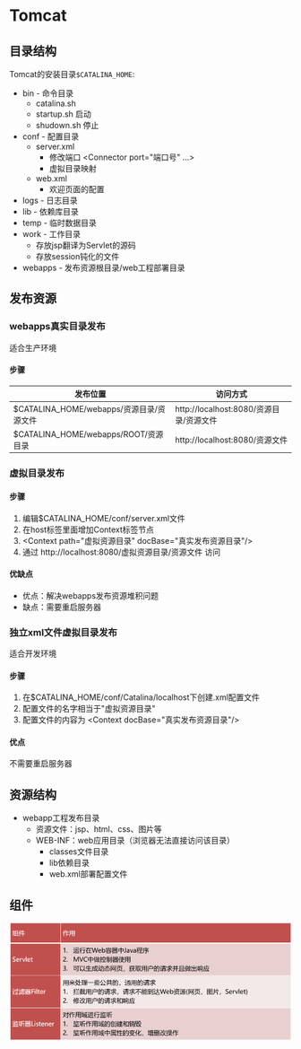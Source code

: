 # Tomcat

## 目录结构
Tomcat的安装目录`$CATALINA_HOME`:
* bin - 命令目录
  * catalina.sh
  * startup.sh 启动
  * shudown.sh 停止
* conf - 配置目录
  * server.xml
    * 修改端口 <Connector port="端口号" ...>
    * 虚拟目录映射
  * web.xml
    * 欢迎页面的配置
* logs - 日志目录
* lib - 依赖库目录
* temp - 临时数据目录
* work - 工作目录
  * 存放jsp翻译为Servlet的源码
  * 存放session钝化的文件
* webapps - 发布资源根目录/web工程部署目录

## 发布资源
### webapps真实目录发布
适合生产环境
#### 步骤
|发布位置|访问方式|
|---|---|
|$CATALINA_HOME/webapps/资源目录/资源文件|http://localhost:8080/资源目录/资源文件|
|$CATALINA_HOME/webapps/ROOT/资源目录|http://localhost:8080/资源文件|

### 虚拟目录发布
#### 步骤
1. 编辑$CATALINA_HOME/conf/server.xml文件
2. 在host标签里面增加Context标签节点
3. \<Context path="虚拟资源目录" docBase="真实发布资源目录"/>
4. 通过 http://localhost:8080/虚拟资源目录/资源文件 访问

#### 优缺点
* 优点：解决webapps发布资源堆积问题
* 缺点：需要重启服务器

### 独立xml文件虚拟目录发布
适合开发环境
#### 步骤
1. 在$CATALINA_HOME/conf/Catalina/localhost下创建.xml配置文件
2. 配置文件的名字相当于"虚拟资源目录"
3. 配置文件的内容为 \<Context docBase="真实发布资源目录"/>

#### 优点
不需要重启服务器

## 资源结构
* webapp工程发布目录
  * 资源文件：jsp、html、css、图片等
  * WEB-INF：web应用目录（浏览器无法直接访问该目录）
    * classes文件目录
    * lib依赖目录
    * web.xml部署配置文件

## 组件
![tomcat+20210722094529](https://raw.githubusercontent.com/loli0con/picgo/master/images/tomcat%2B20210722094529.png%2B2021-07-22-09-45-31)